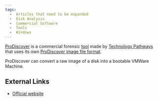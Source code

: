 ```yaml
---
tags:
  -  Articles that need to be expanded
  -  Disk Analysis
  -  Commercial Software
  -  Tools 
  -  Windows
---
```

[ProDiscover](prodiscover.md) is a commercial forensic
[tool](tools.md) made by [Technology
Pathways](technology_pathways.md) that uses its own [ProDiscover
image file format](prodiscover_image_file_format.md).

ProDiscover can convert a raw image of a disk into a bootable VMWare
Machine.

## External Links

- [Official website](http://www.techpathways.com/ProDiscoverDFT.htm)